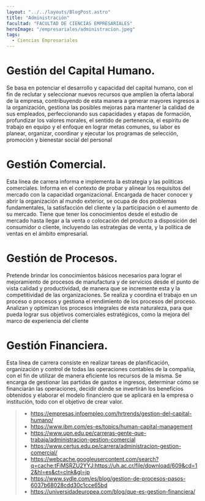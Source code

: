 ```yaml
---
layout: "../../layouts/BlogPost.astro"
title: "Administración"
facultad: "FACULTAD DE CIENCIAS EMPRESARIALES"
heroImage: "/empresariales/administracion.jpeg"
tags:
  - Ciencias Empresariales
---
```


# Gestión del Capital Humano.

Se basa en potenciar el desarrollo y capacidad del capital humano, con el fin de reclutar y seleccionar nuevos recursos que amplíen la oferta laboral de la empresa, contribuyendo de esta manera a generar mayores ingresos a la organización, gestiona las posibles mejoras para mantener la calidad de sus empleados, perfeccionando sus capacidades y etapas de formación, profundizar los valores morales, el sentido de pertenencia, el espíritu de trabajo en equipo y el enfoque en lograr metas comunes, su labor es planear, organizar, coordinar y ejecutar los programas de selección, promoción y bienestar social del personal

# Gestión Comercial.

Esta línea de carrera informa e implementa la estrategia y las políticas comerciales. Informa en el contexto de probar y alinear los requisitos del mercado con la capacidad organizacional. Encargada de hacer conocer y abrir la organización al mundo exterior, se ocupa de dos problemas fundamentales, la satisfacción del cliente y la participación o el aumento de su mercado. Tiene que tener los conocimientos desde el estudio de mercado hasta llegar a la venta o colocación del producto a disposición del consumidor o cliente, incluyendo las estrategias de venta, y la política de ventas en el ámbito empresarial.

# Gestión de Procesos.

Pretende brindar los conocimientos básicos necesarios para lograr el mejoramiento de procesos de manufactura y de servicios desde el punto de vista calidad y productividad, de manera que se incremente esta y la competitividad de las organizaciones. Se realiza y coordina el trabajo en un proceso o procesos y gestiona el rendimiento de los procesos del proceso. Analizan y optimizan los procesos integrales de esta naturaleza, para que pueda lograr sus objetivos comerciales estratégicos, como la mejora del marco de experiencia del cliente

# Gestión Financiera.

Esta línea de carrera consiste en realizar tareas de planificación, organización y control de todas las operaciones contables de la compañía, con el fin de utilizar de manera eficiente los recursos de la misma. Se encarga de gestionar las partidas de gastos e ingresos, determinar cómo se financiarán las operaciones, decidir dónde se invertirán los beneficios obtenidos y elaborar el modelo financiero que se aplicará en la empresa o institución, todo con el objetivo de crear valor.

> - https://empresas.infoempleo.com/hrtrends/gestion-del-capital-humano/
> - https://www.ibm.com/es-es/topics/human-capital-management
> - https://www.upn.edu.pe/carreras-gente-que-trabaja/administracion-gestion-comercial
> - https://www.certus.edu.pe/carrera/administracion-gestion-comercial/
> - https://webcache.googleusercontent.com/search?q=cache:tFiMSRZU2YYJ:https://uh.ac.cr/file/download/609&cd=12&hl=es&ct=clnk&gl=jp
> - https://www.sydle.com/es/blog/gestion-de-procesos-pasos-6037b68028cdd30c1cce65bd
> - https://universidadeuropea.com/blog/que-es-gestion-financiera/
